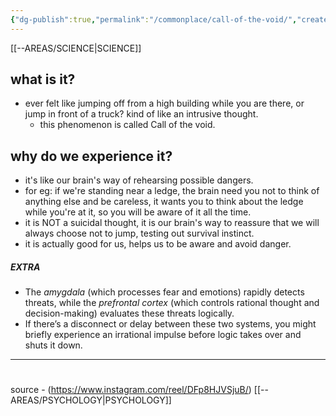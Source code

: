 ```yaml
---
{"dg-publish":true,"permalink":"/commonplace/call-of-the-void/","created":"2025-02-14T14:21:39.748+08:00","updated":"2025-03-25T18:48:24.220+08:00"}
---
```



[[--AREAS/SCIENCE\|SCIENCE]]

## what is it?
- ever felt like jumping off from a high building while you are there, or jump in front of a truck? kind of like an intrusive thought. 
	- this phenomenon is called Call of the void.

## why do we experience it?
- it's like our brain's way of rehearsing possible dangers.
- for eg: if we're standing near a ledge, the brain need you not to think of anything else and be careless, it wants you to think about the ledge while you're at it, so you will be aware of it all the time.
- it is NOT a suicidal thought, it is our brain's way to reassure that we will always choose not to jump, testing out survival instinct.
- it is actually good for us, helps us to be aware and avoid danger.

##### EXTRA
-  The _amygdala_ (which processes fear and emotions) rapidly detects threats, while the _prefrontal cortex_ (which controls rational thought and decision-making) evaluates these threats logically.
- If there’s a disconnect or delay between these two systems, you might briefly experience an irrational impulse before logic takes over and shuts it down.

____
# 




source - (https://www.instagram.com/reel/DFp8HJVSjuB/)
[[--AREAS/PSYCHOLOGY\|PSYCHOLOGY]]